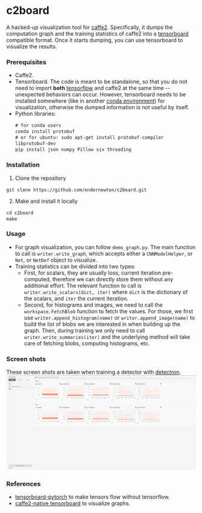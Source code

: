 # c2board

A hacked-up visualization tool for [caffe2](https://caffe2.ai/). Specifically, it dumps the computation graph and the training statistics of caffe2 into a [tensorboard](https://www.tensorflow.org/programmers_guide/summaries_and_tensorboard) compatible format. Once it starts dumping, you can use tensorboard to visualize the results.

### Prerequisites

- Caffe2.
- Tensorboard. The code is meant to be standalone, so that you do not need to import **both** [tensorflow](https://www.tensorflow.org/) and caffe2 at the same time -- unexpected behaviors can occur. However, tensorboard needs to be installed somewhere (like in another [conda environment](https://conda.io/docs/user-guide/tasks/manage-environments.html)) for visualization, otherwise the dumped information is not useful by itself.
- Python libraries:
  ```Shell
  # for conda users
  conda install protobuf
  # or for ubuntu: sudo apt-get install protobuf-compiler libprotobuf-dev
  pip install json numpy Pillow six threading
  ```

### Installation

1. Clone the repository
  ```Shell
  git clone https://github.com/endernewton/c2board.git
  ```
2. Make and install it locally
  ```Shell
  cd c2board
  make
  ```

### Usage

- For graph visualization, you can follow `demo_graph.py`. The main function to call is `writer.write_graph`, which accepts either a `CNNModelHelper`, or `Net`, or `NetDef` object to visualize.
- Training statistics can be divided into two types:
  - First, for scalars, they are usually loss, current iteration pre-computed, therefore we can directly store them without any additional effort. The relevant function to call is `writer.write_scalars(dict, iter)` where `dict` is the dictionary of the scalars, and `iter` the current iteration.
  - Second, for histograms and images, we need to call the `workspace.FetchBlob` function to fetch the values. For those, we first use `writer.append_histogram(name)` or `writer.append_image(name)` to build the list of blobs we are interested in when building up the graph. Then, during training we only need to call `writer.write_summaries(iter)` and the underlying method will take care of fetching blobs, computing histograms, etc.

### Screen shots

These screen shots are taken when training a detector with [detectron](https://github.com/facebookresearch/Detectron).
<img src="screenshots/all.gif">

### References

- [tensorboard-pytorch](https://github.com/lanpa/tensorboard-pytorch) to make tensors flow without tensorflow.
- [caffe2-native tensorboard](https://github.com/caffe2/caffe2/tree/master/caffe2/contrib/tensorboard) to visualize graphs.
